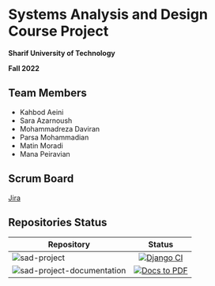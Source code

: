 # Systems Analysis and Design Course Project
**Sharif University of Technology**

**Fall 2022**

## Team Members
- Kahbod Aeini
- Sara Azarnoush
- Mohammadreza Daviran
- Parsa Mohammadian
- Matin Moradi
- Mana Peiravian

## Scrum Board
[Jira](https://sad-project.atlassian.net/browse/SADP-3)

## Repositories Status
| Repository | Status |
| - | :-: |
| ![sad-project](https://github.com/sad-project/sad-project) | [![Django CI](https://github.com/sad-project/sad-project/actions/workflows/django.yml/badge.svg)](https://github.com/sad-project/sad-project/actions/workflows/django.yml) |
| ![sad-project-documentation](https://github.com/sad-project/sad-project-documentation) | [![Docs to PDF](https://github.com/sad-project/sad-project-documentation/actions/workflows/pdf-publish.yml/badge.svg)](https://github.com/sad-project/sad-project-documentation/actions/workflows/pdf-publish.yml) |
